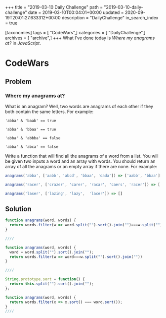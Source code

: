 +++
title = "2019-03-10 Daily Challenge"
path = "2019-03-10-daily-challenge"
date = 2019-03-10T00:04:01+00:00
updated = 2020-09-19T20:01:27.633312+00:00
description = "DailyChallenge"
in_search_index = true

[taxonomies]
tags = [ "CodeWars",]
categories = [ "DailyChallenge",]
archives = [ "archive",]
+++
What I've done today is *Where my anagrams at?* in *JavaScript*.

<!-- more -->

# CodeWars

## Problem

### Where my anagrams at?


What is an anagram? Well, two words are anagrams of each other if they both contain the same letters. For example:

```
'abba' & 'baab' == true

'abba' & 'bbaa' == true

'abba' & 'abbba' == false

'abba' & 'abca' == false
```

Write a function that will find all the anagrams of a word from a list. You will be given two inputs a word and an array with words. You should return an array of all the anagrams or an empty array if there are none. For example:

```javascript
anagrams('abba', ['aabb', 'abcd', 'bbaa', 'dada']) => ['aabb', 'bbaa']

anagrams('racer', ['crazer', 'carer', 'racar', 'caers', 'racer']) => ['carer', 'racer']

anagrams('laser', ['lazing', 'lazy',  'lacer']) => []
```

## Solution

```js
function anagrams(word, words) {
  return words.filter(w => word.split("").sort().join("")===w.split("").sort().join(""))
}

////

function anagrams(word, words) {
  word = word.split("").sort().join("");
  return words.filter(w => word===w.split("").sort().join(""))
}

////

String.prototype.sort = function() {
  return this.split("").sort().join("");
};

function anagrams(word, words) {
  return words.filter(x => x.sort() === word.sort());
}
////
```